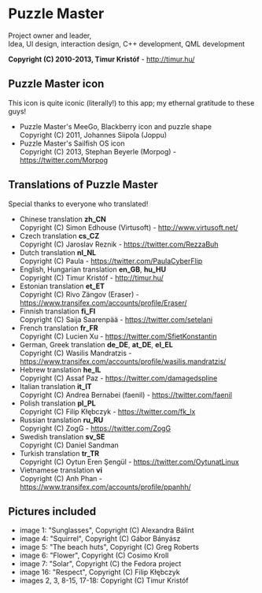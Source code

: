 Puzzle Master
=============

Project owner and leader,  
Idea, UI design, interaction design, C++ development, QML development

**Copyright (C) 2010-2013, Timur Kristóf** - http://timur.hu/

Puzzle Master icon
------------------

This icon is quite iconic (literally!) to this app; my ethernal gratitude to these guys!

* Puzzle Master's MeeGo, Blackberry icon and puzzle shape  
Copyright (C) 2011, Johannes Siipola (Joppu)
* Puzzle Master's Sailfish OS icon  
Copyright (C) 2013, Stephan Beyerle (Morpog) - https://twitter.com/Morpog

Translations of Puzzle Master
-----------------------------

Special thanks to everyone who translated!

* Chinese translation **zh_CN**  
Copyright (C) Simon Edhouse (Virtusoft) - http://www.virtusoft.net/
* Czech translation **cs_CZ**  
Copyright (C) Jaroslav Reznik - https://twitter.com/RezzaBuh
* Dutch translation **nl_NL**  
Copyright (C) Paula - https://twitter.com/PaulaCyberFlip
* English, Hungarian translation **en_GB**, **hu_HU**  
Copyright (C) Timur Kristóf - http://timur.hu/
* Estonian translation **et_ET**  
Copyright (C) Rivo Zängov (Eraser) - https://www.transifex.com/accounts/profile/Eraser/
* Finnish translation **fi_FI**  
Copyright (C) Saija Saarenpää - https://twitter.com/setelani
* French translation **fr_FR**  
Copyright (C) Lucien Xu - https://twitter.com/SfietKonstantin
* German, Greek translation **de_DE**, **at_DE**, **el_EL**  
Copyright (C) Wasilis Mandratzis - https://www.transifex.com/accounts/profile/wasilis.mandratzis/
* Hebrew translation **he_IL**  
Copyright (C) Assaf Paz - https://twitter.com/damagedspline
* Italian translation **it_IT**  
Copyright (C) Andrea Bernabei (faenil)  - https://twitter.com/faenil
* Polish translation **pl_PL**  
Copyright (C) Filip Kłębczyk - https://twitter.com/fk_lx
* Russian translation **ru_RU**  
Copyright (C) ZogG - https://twitter.com/ZogG
* Swedish translation **sv_SE**  
Copyright (C) Daniel Sandman
* Turkish translation **tr_TR**  
Copyright (C) Oytun Eren Şengül - https://twitter.com/OytunatLinux
* Vietnamese translation **vi**  
Copyright (C) Anh Phan - https://www.transifex.com/accounts/profile/ppanhh/

Pictures included
-----------------

* image 1: "Sunglasses", Copyright (C) Alexandra Bálint
* image 4: "Squirrel", Copyright (C) Gábor Bányász
* image 5: "The beach huts", Copyright (C) Greg Roberts
* image 6: "Flower", Copyright (C) Cosimo Kroll
* image 7: "Solar", Copyright (C) the Fedora project
* image 16: "Respect", Copyright (C) Filip Kłębczyk
* images 2, 3, 8-15, 17-18: Copyright (C) Timur Kristóf

